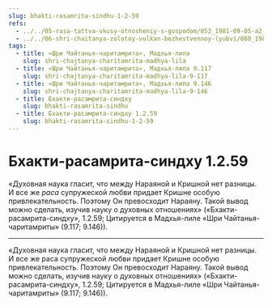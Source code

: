 ```yaml
---
slug: bhakti-rasamrita-sindhu-1-2-59
refs:
  - ../../05-rasa-tattva-vkusy-otnosheniy-s-gospodom/052_1981-09-05-a2_sridharmj_predstaviteli_raznyh_ras_pochitajut_drug_druga.md
  - ../../06-shri-chaitanya-zolotoy-vulkan-bozhestvennoy-lyubvi/080_1981-03-12-a2_sridharmj_beseda_mahaprabhu_i_venkaty_bhatty.md
tags:
  - title: «Шри Чайтанья-чаритамрита», Мадхья-лила
    slug: shri-chajtanya-charitamrita-madhya-lila
  - title: «Шри Чайтанья-чаритамрита», Мадхья-лила 9.117
    slug: shri-chajtanya-charitamrita-madhya-lila-9-117
  - title: «Шри Чайтанья-чаритамрита», Мадхья-лила 9.146
    slug: shri-chajtanya-charitamrita-madhya-lila-9-146
  - title: Бхакти-расамрита-синдху
    slug: bhakti-rasamrita-sindhu
  - title: Бхакти-расамрита-синдху 1.2.59
    slug: bhakti-rasamrita-sindhu-1-2-59
---
```


# Бхакти-расамрита-синдху 1.2.59

«Духовная наука гласит, что между Нараяной и Кришной нет разницы. И все же *раса* супружеской любви придает Кришне особую привлекательность. Поэтому Он превосходит Нараяну. Такой вывод можно сделать, изучив науку о духовных отношениях» («Бхакти-расамрита-синдху», 1.2.59; Цитируется в Мадхья-лиле «Шри Чайтанья-чаритамриты» (9.117; 9.146)).

---

«Духовная наука гласит, что между Нараяной и Кришной нет разницы. И все же раса супружеской любви придает Кришне особую привлекательность. Поэтому Он превосходит Нараяну. Такой вывод можно сделать, изучив науку о духовных отношениях» («Бхакти-расамрита-синдху», 1.2.59; Цитируется в Мадхья-лиле «Шри Чайтанья-чаритамриты» (9.117; 9.146)).
